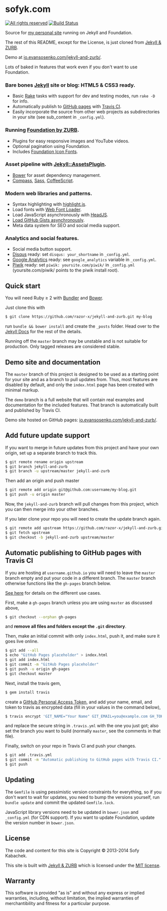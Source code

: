 # sofyk.com

[![All rights reserved](https://img.shields.io/badge/license-All_rights_reserved-red.svg?style=flat)](./LICENSE.txt)
[![Build Status](https://img.shields.io/travis/sofyk/sofyk.com/content.svg?style=flat)](https://travis-ci.org/sofyk/sofyk.com)

Source for [my personal site](https://sofyk.com/) running on Jekyll and Foundation.

The rest of this README, except for the License,
is just cloned from [Jekyll & ZURB](https://github.com/razor-x/jekyll-and-zurb).

Demo at [io.evansosenko.com/jekyll-and-zurb/](https://io.evansosenko.com/jekyll-and-zurb/).

Lots of baked in features that work even if you don't want to use Foundation.

### Bare bones [Jekyll](http://jekyllrb.com/) site or blog: HTML5 & CSS3 ready.

  * Basic [Rake](https://github.com/jimweirich/rake) tasks with support
    for dev and testing modes, run `rake -D` for info.
  * Automatically publish to [GitHub pages](http://pages.github.com/)
    with [Travis CI](https://travis-ci.org/).
  * Easily incorporate the source from other web projects as
    subdirectories in your site (see sub_content in `_config.yml`).

### Running [Foundation by ZURB](http://foundation.zurb.com/).

  * Plugins for easy responsive images and YouTube videos.
  * Optional pagination using Foundation.
  * Includes [Foundation Icon Fonts](http://zurb.com/playground/foundation-icon-fonts-3).

### Asset pipeline with [Jekyll::AssetsPlugin](https://github.com/ixti/jekyll-assets).

  * [Bower](http://bower.io/) for asset dependency management.
  * [Compass](http://compass-style.org/), [Sass](http://sass-lang.com/), [CoffeeScript](http://coffeescript.org/).

### Modern web libraries and patterns.

  * Syntax highlighting with [highlight.js](http://highlightjs.org/).
  * Load fonts with [Web Font Loader](https://github.com/typekit/webfontloader).
  * Load JavaScript asynchronously with [HeadJS](http://headjs.com).
  * [Load GitHub Gists asynchronously](https://gist.github.com/razor-x/8288761).
  * Meta data system for SEO and social media support.

### Analytics and social features.

  * Social media button support.
  * [Disqus](https://disqus.com/) ready:
    set `disqus: your_shortname` in `_config.yml`.
  * [Google Analytics](http://www.google.com/analytics/) ready:
    see `google_analytics` variable in `_config.yml`.
  * [Piwik](https://piwik.org/) ready:
    set `piwik: yoursite.com/piwik/` in `_config.yml`
    (yoursite.com/piwik/ points to the piwik install root).

## Quick start

You will need Ruby ≥ 2 with [Bundler](http://bundler.io/) and [Bower](http://bower.io/).

Just clone this with

````bash
$ git clone https://github.com/razor-x/jekyll-and-zurb.git my-blog
````

run `bundle && bower install` and create the `_posts` folder.
Head over to the [Jekyll Docs](http://jekyllrb.com/docs/home/) for the rest of the details.

Running off the `master` branch may be unstable and is not suitable for production.
Only tagged releases are considered stable.

## Demo site and documentation

The `master` branch of this project is designed to be used
as a starting point for your site and as a branch to pull updates from.
Thus, most features are disabled by default,
and only the `index.html` page has been created with minimal markup.

The `demo` branch is a full website that will contain
real examples and documentation for the included features.
That branch is automatically built and published by Travis CI.

Demo site hosted on GitHub pages:
[io.evansosenko.com/jekyll-and-zurb/](https://io.evansosenko.com/jekyll-and-zurb/).

## Add future update support

If you want to merge in future updates from this project and have your own origin,
set up a separate branch to track this.

````bash
$ git remote rename origin upstream
$ git branch jekyll-and-zurb
$ git branch -u upstream/master jekyll-and-zurb
````

Then add an origin and push master

````bash
$ git remote add origin git@github.com:username/my-blog.git
$ git push -u origin master
````

Now, the `jekyll-and-zurb` branch will pull changes from this project,
which you can then merge into your other branches.

If you later clone your repo you will need to create the update branch again.

````bash
$ git remote add upstream https://github.com/razor-x/jekyll-and-zurb.git
$ git fetch upstream
$ git checkout -b jekyll-and-zurb upstream/master
````

## Automatic publishing to GitHub pages with Travis CI

If you are hosting at `username.github.io` you will need to leave the `master` branch empty
and put your code in a different branch.
The `master` branch otherwise functions like the `gh-pages` branch below.

[See here](http://pages.github.com/) for details on the different use cases.

First, make a `gh-pages` branch unless you are using `master` as discussed above,

````bash
$ git checkout --orphan gh-pages
````

and **remove all files and folders except the `.git` directory**.

Then, make an initial commit with only `index.html`, push it, and make sure it goes live online.

````bash
$ git add --all
$ echo "GitHub Pages placeholder" > index.html
$ git add index.html
$ git commit -m "GitHub Pages placeholder"
$ git push -u origin gh-pages
$ git checkout master
````

Next, install the travis gem,

````bash
$ gem install travis
````

create a [GitHub Personal Access Token](https://github.com/settings/applications),
and add your name, email, and token to travis as encrypted data
(fill in your values in the command below),

````bash
$ travis encrypt 'GIT_NAME="Your Name" GIT_EMAIL=you@example.com GH_TOKEN=token'
````
and replace the secure string in `.travis.yml` with the one you just got;
also set the branch you want to build (normally `master`, see the comments in that file).

Finally, switch on your repo in Travis CI and push your changes.

````bash
$ git add .travis.yml
$ git commit -m "Automatic publishing to GitHub pages with Travis CI."
$ git push
````

## Updating

The `Gemfile` is using pessimistic version constraints for everything,
so if you don't want to wait for updates, you need to bump the versions yourself,
run `bundle update` and commit the updated `Gemfile.lock`.

JavaScript library versions need to be updated in `bower.json` and `_config.yml` (for CDN support).
If you want to update Foundation, update the version number in `bower.json`.

## License

The code and content for this site is Copyright © 2013-2014 Sofy Kabachek.

This site is built with [Jekyll & ZURB](https://github.com/razor-x/jekyll-and-zurb)
which is licensed under the [MIT license](./MIT-LICENSE.txt).

## Warranty

This software is provided "as is" and without any express or
implied warranties, including, without limitation, the implied
warranties of merchantibility and fitness for a particular
purpose.
